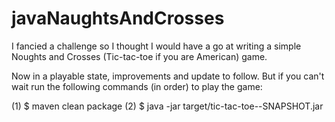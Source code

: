 # javaNaughtsAndCrosses
I fancied a challenge so I thought I would have a go at writing a simple Noughts and Crosses (Tic-tac-toe if you are American) game.

Now in a playable state, improvements and update to follow. But if you can't wait run the following commands (in order) to
play the game:

(1) $ maven clean package
(2) $ java -jar target/tic-tac-toe-<VERSION>-SNAPSHOT.jar
  


